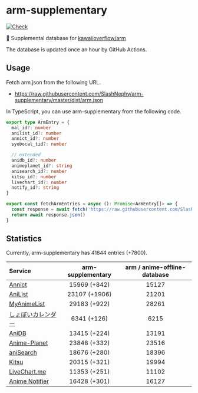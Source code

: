 # arm-supplementary

[![Check](https://github.com/SlashNephy/arm-supplementary/actions/workflows/check-node.yml/badge.svg)](https://github.com/SlashNephy/arm-supplementary/actions/workflows/check-node.yml)

💊 Supplemental database for [kawaiioverflow/arm](https://github.com/kawaiioverflow/arm)

The database is updated once an hour by GitHub Actions.

## Usage

Fetch arm.json from the following URL.

- https://raw.githubusercontent.com/SlashNephy/arm-supplementary/master/dist/arm.json

In TypeScript, you can use arm-supplementary from the following code.

```TypeScript
export type ArmEntry = {
  mal_id?: number
  anilist_id?: number
  annict_id?: number
  syobocal_tid?: number

  // extended
  anidb_id?: number
  animeplanet_id?: string
  anisearch_id?: number
  kitsu_id?: number
  livechart_id?: number
  notify_id?: string
}

export const fetchArmEntries = async (): Promise<ArmEntry[]> => {
  const response = await fetch('https://raw.githubusercontent.com/SlashNephy/arm-supplementary/master/dist/arm.json')
  return await response.json()
}
```

## Statistics

Currently, arm-supplementary has 41844 entries (+7800).

| Service                                     | arm-supplementary | arm / anime-offline-database |
| :------------------------------------------ | :---------------: | :--------------------------: |
| [Annict](https://annict.com)                |   15969 (+842)    |            15127             |
| [AniList](https://anilist.co)               |   23107 (+1906)   |            21201             |
| [MyAnimeList](https://myanimelist.net)      |   29183 (+922)    |            28261             |
| [しょぼいカレンダー](https://cal.syoboi.jp) |    6341 (+126)    |             6215             |
| [AniDB](https://anidb.net)                  |   13415 (+224)    |            13191             |
| [Anime-Planet](https://anime-planet.com)    |   23848 (+332)    |            23516             |
| [aniSearch](https://anisearch.com)          |   18676 (+280)    |            18396             |
| [Kitsu](https://kitsu.io)                   |   20315 (+321)    |            19994             |
| [LiveChart.me](https://livechart.me)        |   11353 (+251)    |            11102             |
| [Anime Notifier](https://notify.moe)        |   16428 (+301)    |            16127             |
